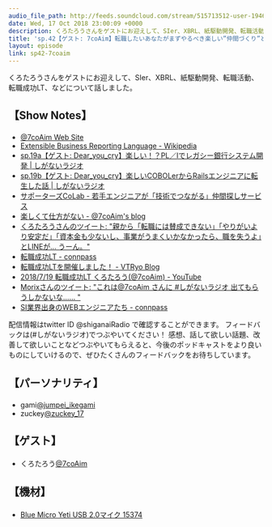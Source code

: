 ```yaml
---
audio_file_path: http://feeds.soundcloud.com/stream/515713512-user-194620696-sp42-7coaim.mp3
date: Wed, 17 Oct 2018 23:00:09 +0000
description: くろたろうさんをゲストにお迎えして、SIer、XBRL、紙駆動開発、転職活動、転職成功LT、などについて話しました。
title: 'sp.42【ゲスト: 7coAim】転職したいあなたがまずやるべき楽しい”仲間づくり”と、人との出会いで変わっていく人生'
layout: episode
link: sp42-7coaim
---
```


<p><span>くろたろうさんをゲストにお迎えして、SIer、XBRL、紙駆動開発、転職活動、転職成功LT、などについて話しました。</span></p>
<h2>
  <p>【Show Notes】</p>
</h2>
<ul>
  <li><a href="https://7coaim.github.io/" target="_blank">@7coAim Web Site</a></li>
  <li><a href="https://ja.wikipedia.org/wiki/Extensible_Business_Reporting_Language" target="_blank">Extensible Business Reporting Language - Wikipedia</a></li>
  <li><a href="https://shiganai.org/ep/sp19a-dear_you_cry" target="_blank">sp.19a【ゲスト: Dear_you_cry】楽しい！？PL／Iでレガシー銀行システム開発 | しがないラジオ</a></li>
  <li><a href="https://shiganai.org/ep/sp19b-dear_you_cry" target="_blank">sp.19b【ゲスト: Dear_you_cry】楽しいCOBOLerからRailsエンジニアに転生した話 | しがないラジオ</a></li>
  <li><a href="https://supporterzcolab.com/" target="_blank">サポーターズCoLab - 若手エンジニアが「技術でつながる」仲間探しサービス</a></li>
  <li><a href="http://ncaim.hatenablog.jp/entry/2018/02/11/194231" target="_blank">楽しくて仕方がない - @7coAim's blog</a></li>
  <li><a href="https://twitter.com/7coAim/status/1014321397890334725" target="_blank">くろたろうさんのツイート: "親から「転職には賛成できない」「やりがいより安定だ」「資本金も少ないし、事業がうまくいかなかったら、職を失うよ」とLINEが... うーん。"</a></li>
  <li><a href="https://ex-sier.connpass.com/event/92644/" target="_blank">転職成功LT - connpass</a></li>
  <li><a href="https://blog.vtryo.me/entry/ex-sier-event-success-jobchange" target="_blank">転職成功LTを開催しました！ - VTRyo Blog</a></li>
  <li><a href="https://www.youtube.com/watch?v=xwV2BQyz_9A" target="_blank">2018/7/19 転職成功LT くろたろう(@7coAim) - YouTube</a></li>
  <li><a href="https://twitter.com/morix1500/status/1019904506916528128" target="_blank">Morixさんのツイート: "これは@7coAim さんに #しがないラジオ 出てもらうしかないな…… "</a></li>
  <li><a href="https://ex-sier.connpass.com/" target="_blank">SI業界出身のWEBエンジニアたち - connpass</a></li>
</ul>
<p><span>
  配信情報はtwitter ID @shiganaiRadio で確認することができます。
  フィードバックは(#しがないラジオ)でつぶやいてください！
  感想、話して欲しい話題、改善して欲しいことなどつぶやいてもらえると、今後のポッドキャストをより良いものにしていけるので、ぜひたくさんのフィードバックをお待ちしています。
</span></p>
<h2>
  <p>【パーソナリティ】</p>
</h2>
<ul>
  <li>gami<a href="https://twitter.com/jumpei_ikegami" target="_blank">@jumpei_ikegami</a></li>
  <li>zuckey<a href="https://twitter.com/zuckey_17" target="_blank">@zuckey_17</a></li>
</ul>
<h2>
  <p>【ゲスト】</p>
</h2>
<ul>
  <li>くろたろう<a href="https://twitter.com/7coAim" target="_blank">@7coAim</a></li>
</ul>
<h2>
  <p>【機材】</p>
</h2>
<ul>
  <li><a href="http://amzn.to/2tlkud3" target="_blank">Blue Micro Yeti USB 2.0マイク 15374</a></li>
</ul>
